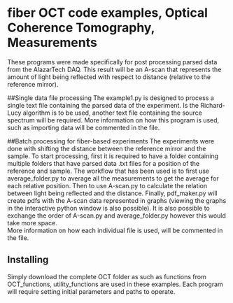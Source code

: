 # fiber OCT code examples, Optical Coherence Tomography, Measurements

These programs were made specifically for post processing parsed data from the AlazarTech DAQ. This result will be an A-scan that represents the amount of light being reflected with respect to distance (relative to the reference mirror). 

##Single data file processing 
The example1.py is designed to process a single text file containing the parsed data of the experiment. Is the Richard-Lucy algorithm is to be used, another text file containing the source spectrum will be required. More information on how this program is used, such as importing data will be commented in the file.

##Batch processing for fiber-based experiments
The experiments were done with shifting the distance between the reference mirror and the sample. To start processing, first it is required to have a folder containing multiple folders that have parsed data .txt files for a position of the reference and sample. The workflow that has been used is to first use average_folder.py to average all the measurements to get the average for each relative position. Then to use A-scan.py to calculate the relation between light being reflected and the distance. Finally, pdf_maker.py will create pdfs with the A-scan data represented in graphs (viewing the graphs in the interactive python window is also possible). It is also possible to exchange the order of A-scan.py and average_folder.py however this would take more space.    
More information on how each individual file is used, will be commented in the file.

## Installing
Simply download the complete OCT folder as such as functions from OCT_functions, utility_functions are used in these examples. Each program will require setting initial parameters and paths to operate. 
